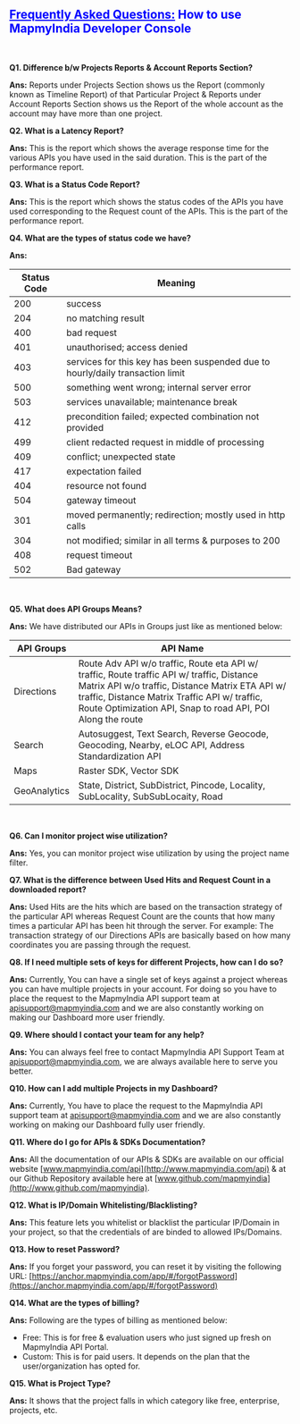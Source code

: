 <h2 style="color: blue;"><u>Frequently Asked Questions:</u> How to use MapmyIndia Developer Console</h2>
<br>

**Q1.  Difference b/w Projects Reports & Account Reports Section?**

**Ans:** Reports under Projects Section shows us the Report (commonly known as Timeline Report) of that Particular Project & Reports under Account Reports Section shows us the Report of the whole account as the account may have more than one project.

**Q2.  What is a Latency Report?**

**Ans:**  This is the report which shows the average response time for the various APIs you have used in the said duration. This is the part of the performance report.

**Q3.  What is a Status Code Report?**

**Ans:**  This is the report which shows the status codes of the APIs you have used corresponding to the Request count of the APIs. This is the part of the performance report.

**Q4.  What are the types of status code we have?**

**Ans:**

<p>

Status Code | Meaning
---- | ----
200 | success
204 | no matching result
400 | bad request
401 | unauthorised; access denied
403 | services for this key has been suspended due to hourly/daily transaction limit
500 | something went wrong; internal server error
503 | services unavailable; maintenance break
412 | precondition failed; expected combination not provided
499 | client redacted request in middle of processing
409 | conflict; unexpected state
417 | expectation failed
404 | resource not found
504 | gateway timeout
301 | moved permanently; redirection; mostly used in http calls
304 | not modified; similar in all terms & purposes to 200
408 | request timeout
502 | Bad gateway

</p>
<br>

**Q5.  What does API Groups Means?**

**Ans:**  We have distributed our APIs in Groups just like as mentioned below:

<p>

API Groups | API Name
---- | ----
Directions | Route Adv API w/o traffic, Route eta API w/ traffic, Route traffic API w/ traffic, Distance Matrix API w/o traffic, Distance Matrix ETA API w/ traffic, Distance Matrix Traffic API w/ traffic, Route Optimization API, Snap to road API, POI Along the route
Search | Autosuggest, Text Search, Reverse Geocode, Geocoding, Nearby, eLOC API, Address Standardization API
Maps | Raster SDK, Vector SDK
GeoAnalytics | State, District, SubDistrict, Pincode, Locality, SubLocality, SubSubLocaity, Road

<p>
<br>

**Q6.  Can I monitor project wise utilization?**

**Ans:**  Yes, you can monitor project wise utilization by using the project name filter.

**Q7.  What is the difference between Used Hits and Request Count in a downloaded report?**

**Ans:**  Used Hits are the hits which are based on the transaction strategy of the particular API whereas Request Count are the counts that how many times a particular API has been hit through the server. For example: The transaction strategy of our Directions APIs are basically based on how many coordinates you are passing through the request.

**Q8.  If I need multiple sets of keys for different Projects, how can I do so?**

**Ans:**  Currently, You can have a single set of keys against a project whereas you can have multiple projects in your account. For doing so you have to place the request to the MapmyIndia API support team at [apisupport@mapmyindia.com](mailto:apisupport@mapmyindia.com) and we are also constantly working on making our Dashboard more user friendly.

**Q9.  Where should I contact your team for any help?**

**Ans:**  You can always feel free to contact MapmyIndia API Support Team at [apisupport@mapmyindia.com](mailto:apisupport@mapmyindia.com), we are always available here to serve you better.

**Q10.  How can I add multiple Projects in my Dashboard?**

**Ans:**  Currently, You have to place the request to the MapmyIndia API support team at [apisupport@mapmyindia.com](mailto:apisupport@mapmyindia.com) and we are also constantly working on making our Dashboard fully user friendly.

**Q11.  Where do I go for APIs & SDKs Documentation?**

**Ans:**  All the documentation of our APIs & SDKs are available on our official website [www.mapmyindia.com/api](http://www.mapmyindia.com/api) & at our Github Repository available here at [www.github.com/mapmyindia](http://www.github.com/mapmyindia).

**Q12.  What is IP/Domain Whitelisting/Blacklisting?**

**Ans:**  This feature lets you whitelist or blacklist the particular IP/Domain in your project, so that the credentials of are binded to allowed IPs/Domains.

**Q13.  How to reset Password?**

**Ans:**  If you forget your password, you can reset it by visiting the following URL: [https://anchor.mapmyindia.com/app/#/forgotPassword](https://anchor.mapmyindia.com/app/#/forgotPassword)

**Q14.  What are the types of billing?**

**Ans:**  Following are the types of billing as mentioned below:
-  Free: This is for free & evaluation users who just signed up fresh on MapmyIndia API Portal.    
-  Custom: This is for paid users. It depends on the plan that the user/organization has opted for.

**Q15.  What is Project Type?**

**Ans:**  It shows that the project falls in which category like free, enterprise, projects, etc.

